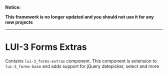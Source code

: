 **Notice:**

**This framework is no longer updated and you should not use it for any new projects**

---

# LUI-3 Forms Extras

Contains `lui-3_forms-extras` component. This component is extension to `lui-3_forms-base` and adds support for jQuery datepicker, select and more